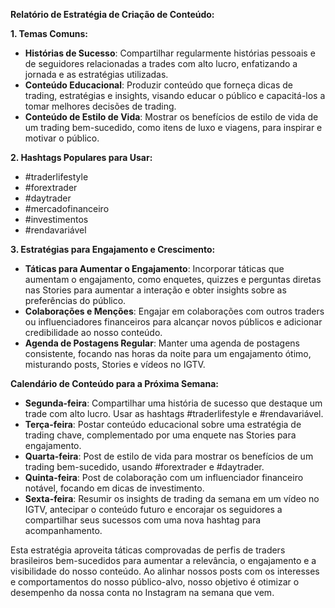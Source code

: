 **Relatório de Estratégia de Criação de Conteúdo:**

**1. Temas Comuns:**
   - **Histórias de Sucesso**: Compartilhar regularmente histórias pessoais e de seguidores relacionadas a trades com alto lucro, enfatizando a jornada e as estratégias utilizadas.
   - **Conteúdo Educacional**: Produzir conteúdo que forneça dicas de trading, estratégias e insights, visando educar o público e capacitá-los a tomar melhores decisões de trading.
   - **Conteúdo de Estilo de Vida**: Mostrar os benefícios de estilo de vida de um trading bem-sucedido, como itens de luxo e viagens, para inspirar e motivar o público.

**2. Hashtags Populares para Usar:**
   - #traderlifestyle
   - #forextrader
   - #daytrader
   - #mercadofinanceiro
   - #investimentos
   - #rendavariável

**3. Estratégias para Engajamento e Crescimento:**
   - **Táticas para Aumentar o Engajamento**: Incorporar táticas que aumentam o engajamento, como enquetes, quizzes e perguntas diretas nas Stories para aumentar a interação e obter insights sobre as preferências do público.
   - **Colaborações e Menções**: Engajar em colaborações com outros traders ou influenciadores financeiros para alcançar novos públicos e adicionar credibilidade ao nosso conteúdo.
   - **Agenda de Postagens Regular**: Manter uma agenda de postagens consistente, focando nas horas da noite para um engajamento ótimo, misturando posts, Stories e vídeos no IGTV.

**Calendário de Conteúdo para a Próxima Semana:**
- **Segunda-feira**: Compartilhar uma história de sucesso que destaque um trade com alto lucro. Usar as hashtags #traderlifestyle e #rendavariável.
- **Terça-feira**: Postar conteúdo educacional sobre uma estratégia de trading chave, complementado por uma enquete nas Stories para engajamento.
- **Quarta-feira**: Post de estilo de vida para mostrar os benefícios de um trading bem-sucedido, usando #forextrader e #daytrader.
- **Quinta-feira**: Post de colaboração com um influenciador financeiro notável, focando em dicas de investimento.
- **Sexta-feira**: Resumir os insights de trading da semana em um vídeo no IGTV, antecipar o conteúdo futuro e encorajar os seguidores a compartilhar seus sucessos com uma nova hashtag para acompanhamento.

Esta estratégia aproveita táticas comprovadas de perfis de traders brasileiros bem-sucedidos para aumentar a relevância, o engajamento e a visibilidade do nosso conteúdo. Ao alinhar nossos posts com os interesses e comportamentos do nosso público-alvo, nosso objetivo é otimizar o desempenho da nossa conta no Instagram na semana que vem.
